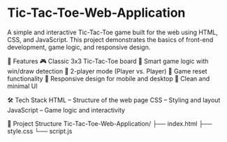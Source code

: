 # Tic-Tac-Toe-Web-Application
A simple and interactive Tic-Tac-Toe game built for the web using HTML, CSS, and JavaScript. 
This project demonstrates the basics of front-end development, game logic, and responsive design.

🌟 Features
🎮 Classic 3x3 Tic-Tac-Toe board
🧠 Smart game logic with win/draw detection
👥 2-player mode (Player vs. Player)
🔄 Game reset functionality
📱 Responsive design for mobile and desktop
🎨 Clean and minimal UI

🛠️ Tech Stack
HTML – Structure of the web page
CSS – Styling and layout
JavaScript – Game logic and interactivity

📁 Project Structure
Tic-Tac-Toe-Web-Application/
├── index.html
├── style.css
└── script.js


